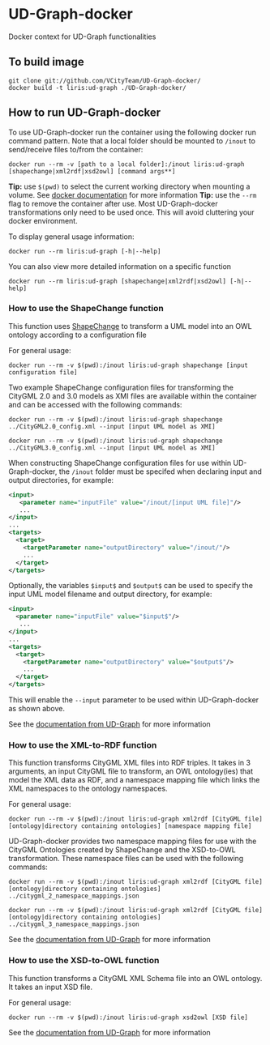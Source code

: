# UD-Graph-docker
Docker context for UD-Graph functionalities 

## To build image
```
git clone git://github.com/VCityTeam/UD-Graph-docker/
docker build -t liris:ud-graph ./UD-Graph-docker/
```

## How to run UD-Graph-docker
To use UD-Graph-docker run the container using the following docker run command pattern. Note that a local folder should be mounted to `/inout` to send/receive files to/from the container:
```
docker run --rm -v [path to a local folder]:/inout liris:ud-graph [shapechange|xml2rdf|xsd2owl] [command args**]
```
**Tip:** use `$(pwd)` to select the current working directory when mounting a volume. See [docker documentation](https://docs.docker.com/engine/reference/commandline/run/#mount-volume--v---read-only) for more information
**Tip:** use the `--rm` flag to remove the container after use. Most UD-Graph-docker transformations only need to be used once. This will avoid cluttering your docker environment.

To display general usage information: 
```
docker run --rm liris:ud-graph [-h|--help]
```
You can also view more detailed information on a specific function
```
docker run --rm liris:ud-graph [shapechange|xml2rdf|xsd2owl] [-h|--help]
```

### How to use the ShapeChange function
This function uses [ShapeChange](https://shapechange.net/) to transform a UML model into an OWL ontology according to a configuration file 

For general usage:
```
docker run --rm -v $(pwd):/inout liris:ud-graph shapechange [input configuration file]
```

Two example ShapeChange configuration files for transforming the CityGML 2.0 and 3.0 models as XMI files are available within the container and can be accessed with the following commands:
```
docker run --rm -v $(pwd):/inout liris:ud-graph shapechange ../CityGML2.0_config.xml --input [input UML model as XMI]
```
```
docker run --rm -v $(pwd):/inout liris:ud-graph shapechange ../CityGML3.0_config.xml --input [input UML model as XMI]
```

When constructing ShapeChange configuration files for use within UD-Graph-docker, the `/inout` folder must be specifed when declaring input and output directories, for example:
```xml
<input>
   <parameter name="inputFile" value="/inout/[input UML file]"/>
   ...
</input>
...
<targets>
  <target>
    <targetParameter name="outputDirectory" value="/inout/"/>
    ...
  </target>
</targets>
```
Optionally, the variables `$input$` and `$output$` can be used to specify the input UML model filename and output directory, for example:
```xml
<input>
  <parameter name="inputFile" value="$input$"/>
   ...
</input>
...
<targets>
  <target>
    <targetParameter name="outputDirectory" value="$output$"/>
    ...
  </target>
</targets>
```
This will enable the `--input` parameter to be used within UD-Graph-docker as shown above.

See the [documentation from UD-Graph](https://github.com/VCityTeam/UD-Graph/tree/master/Transformations/ShapeChange) for more information

### How to use the XML-to-RDF function
This function transforms CityGML XML files into RDF triples. It takes in 3 arguments, an input CityGML file to transform, an OWL ontology(ies) that model the XML data as RDF, and a namespace mapping file which links the XML namespaces to the ontology namespaces.

For general usage:
```
docker run --rm -v $(pwd):/inout liris:ud-graph xml2rdf [CityGML file] [ontology|directory containing ontologies] [namespace mapping file]
```
UD-Graph-docker provides two namespace mapping files for use with the CityGML Ontologies created by ShapeChange and the XSD-to-OWL transformation. These namespace files can be used with the following commands: 
```
docker run --rm -v $(pwd):/inout liris:ud-graph xml2rdf [CityGML file] [ontology|directory containing ontologies] ../citygml_2_namespace_mappings.json
```
```
docker run --rm -v $(pwd):/inout liris:ud-graph xml2rdf [CityGML file] [ontology|directory containing ontologies] ../citygml_3_namespace_mappings.json
```

See the [documentation from UD-Graph](https://github.com/VCityTeam/UD-Graph/tree/master/Transformations/XML-to-RDF) for more information

### How to use the XSD-to-OWL function
This function transforms a CityGML XML Schema file into an OWL ontology. It takes an input XSD file.

For general usage:
```
docker run --rm -v $(pwd):/inout liris:ud-graph xsd2owl [XSD file]
```

See the [documentation from UD-Graph](https://github.com/VCityTeam/UD-Graph/tree/master/Transformations/XSD-to-OWL) for more information